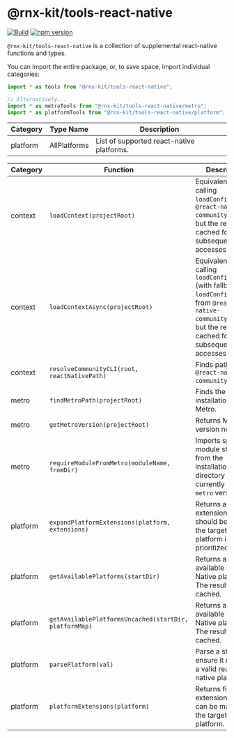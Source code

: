 # @rnx-kit/tools-react-native

[![Build](https://github.com/microsoft/rnx-kit/actions/workflows/build.yml/badge.svg)](https://github.com/microsoft/rnx-kit/actions/workflows/build.yml)
[![npm version](https://img.shields.io/npm/v/@rnx-kit/tools-react-native)](https://www.npmjs.com/package/@rnx-kit/tools-react-native)

`@rnx-kit/tools-react-native` is a collection of supplemental react-native
functions and types.

You can import the entire package, or, to save space, import individual
categories:

```typescript
import * as tools from "@rnx-kit/tools-react-native";

// Alternatively...
import * as metroTools from "@rnx-kit/tools-react-native/metro";
import * as platformTools from "@rnx-kit/tools-react-native/platform";
```

<!-- The following table can be updated by running `yarn update-readme` -->
<!-- @rnx-kit/api start -->

| Category | Type Name    | Description                               |
| -------- | ------------ | ----------------------------------------- |
| platform | AllPlatforms | List of supported react-native platforms. |

| Category | Function                                               | Description                                                                                                                                                              |
| -------- | ------------------------------------------------------ | ------------------------------------------------------------------------------------------------------------------------------------------------------------------------ |
| context  | `loadContext(projectRoot)`                             | Equivalent to calling `loadConfig()` from `@react-native-community/cli`, but the result is cached for faster subsequent accesses.                                        |
| context  | `loadContextAsync(projectRoot)`                        | Equivalent to calling `loadConfigAsync()` (with fallback to `loadConfig()`) from `@react-native-community/cli`, but the result is cached for faster subsequent accesses. |
| context  | `resolveCommunityCLI(root, reactNativePath)`           | Finds path to `@react-native-community/cli`.                                                                                                                             |
| metro    | `findMetroPath(projectRoot)`                           | Finds the installation path of Metro.                                                                                                                                    |
| metro    | `getMetroVersion(projectRoot)`                         | Returns Metro version number.                                                                                                                                            |
| metro    | `requireModuleFromMetro(moduleName, fromDir)`          | Imports specified module starting from the installation directory of the currently used `metro` version.                                                                 |
| platform | `expandPlatformExtensions(platform, extensions)`       | Returns a list of extensions that should be tried for the target platform in prioritized order.                                                                          |
| platform | `getAvailablePlatforms(startDir)`                      | Returns a map of available React Native platforms. The result is cached.                                                                                                 |
| platform | `getAvailablePlatformsUncached(startDir, platformMap)` | Returns a map of available React Native platforms. The result is NOT cached.                                                                                             |
| platform | `parsePlatform(val)`                                   | Parse a string to ensure it maps to a valid react-native platform.                                                                                                       |
| platform | `platformExtensions(platform)`                         | Returns file extensions that can be mapped to the target platform.                                                                                                       |

<!-- @rnx-kit/api end -->
